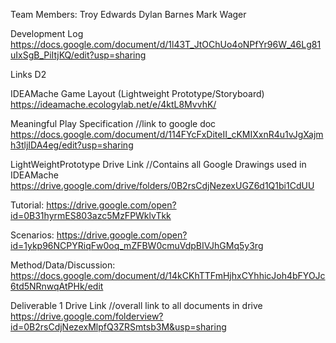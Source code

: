 
Team Members: Troy Edwards Dylan Barnes Mark Wager 

Development Log https://docs.google.com/document/d/1l43T_JtOChUo4oNPfYr96W_46Lg81uIxSgB_PiItjKQ/edit?usp=sharing

Links D2

IDEAMache Game Layout (Lightweight Prototype/Storyboard)
https://ideamache.ecologylab.net/e/4ktL8MvvhK/

Meaningful Play Specification //link to google doc https://docs.google.com/document/d/114FYcFxDiteII_cKMIXxnR4u1vJgXajmh3tljIDA4eg/edit?usp=sharing

LightWeightPrototype Drive Link //Contains all Google Drawings used in IDEAMache https://drive.google.com/drive/folders/0B2rsCdjNezexUGZ6d1Q1bi1CdUU

Tutorial:
https://drive.google.com/open?id=0B31hyrmES803azc5MzFPWklvTkk

Scenarios:
https://drive.google.com/open?id=1ykp96NCPYRiqFw0oq_mZFBW0cmuVdpBIVJhGMq5y3rg

Method/Data/Discussion:
https://docs.google.com/document/d/14kCKhTTFmHjhxCYhhicJoh4bFYOJc6td5NRnwqAtPHk/edit

Deliverable 1 Drive Link //overall link to all documents in drive https://drive.google.com/folderview?id=0B2rsCdjNezexMlpfQ3ZRSmtsb3M&usp=sharing
